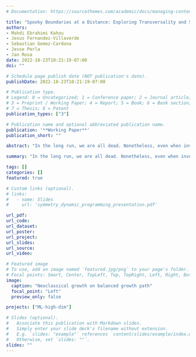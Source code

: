 ```yaml
---
# Documentation: https://sourcethemes.com/academic/docs/managing-content/

title: "Spooky Boundaries at a Distance: Exploring Transversality and Stability with Deep Learning"
authors:
- Mahdi Ebrahimi Kahou
- Jesus Fernandez-Villaverde
- Sebastian Gomez-Cardona
- Jesse Perla
- Jan Rosa
date: 2022-10-23T10:21:19-07:00
doi: ""

# Schedule page publish date (NOT publication's date).
publishDate: 2022-10-23T10:21:19-07:00

# Publication type.
# Legend: 0 = Uncategorized; 1 = Conference paper; 2 = Journal article;
# 3 = Preprint / Working Paper; 4 = Report; 5 = Book; 6 = Book section;
# 7 = Thesis; 8 = Patent
publication_types: ["3"]

# Publication name and optional abbreviated publication name.
publication: '**Working Paper**'
publication_short: ""

abstract: "In the long run, we are all dead. Nonetheless, even when investigating short-run dynamics, models require boundary conditions on long-run, forward-looking behavior (e.g., transversality and no-bubble conditions). In this paper, we show how deep learning approximations can automatically fulfill these conditions despite not directly calculating the steady state, balanced growth path, or ergodic distribution. The main implication is that we can solve for transition dynamics with forward-looking agents, confident that long-run boundary conditions will implicitly discipline the short-run decisions, even converging towards the correct equilibria in cases with steady-state multiplicity. While this paper analyzes benchmarks such as the neoclassical growth model, the results suggest deep learning may let us calculate accurate transition dynamics with high-dimensional state spaces, and without directly solving for long-run behavior."

summary: "In the long run, we are all dead. Nonetheless, even when investigating short-run dynamics, models require boundary conditions on long-run, forward-looking behavior. In this paper, we show how deep learning approximations can automatically fulfill these conditions."

tags: []
categories: []
featured: true

# Custom links (optional).
# links:
#   - name: Slides
#     url: 'symmetry_dynamic_programming_presentation.pdf'    

url_pdf:
url_code:
url_dataset:
url_poster:
url_project:
url_slides:
url_source:
url_video:

# Featured image
# To use, add an image named `featured.jpg/png` to your page's folder. 
# Focal points: Smart, Center, TopLeft, Top, TopRight, Left, Right, BottomLeft, Bottom, BottomRight.
image:
  caption: "Neoclassical growth on balanced growth path"
  focal_point: "Left"
  preview_only: false

projects: ["ML-high-dim"]

# Slides (optional).
#   Associate this publication with Markdown slides.
#   Simply enter your slide deck's filename without extension.
#   E.g. `slides: "example"` references `content/slides/example/index.md`.
#   Otherwise, set `slides: ""`.
slides: ""
---
```

